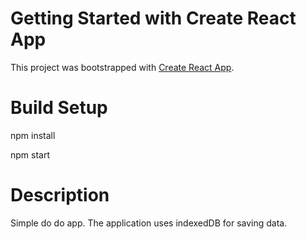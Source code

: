 # Getting Started with Create React App

This project was bootstrapped with [Create React App](https://github.com/facebook/create-react-app).

# Build Setup

npm install

npm start

# Description

Simple do do app. The application uses indexedDB for saving data.


